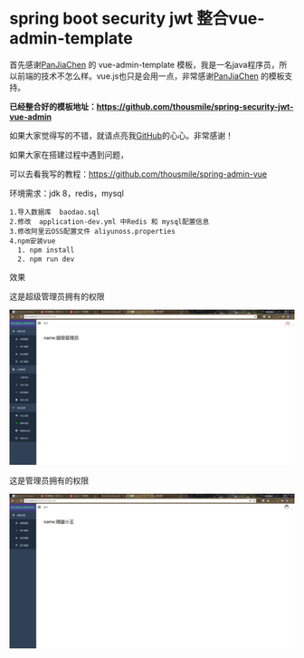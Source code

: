 # spring boot security jwt 整合vue-admin-template

首先感谢[PanJiaChen](https://github.com/PanJiaChen) 的 vue-admin-template 模板，我是一名java程序员，所以前端的技术不怎么样。vue.js也只是会用一点，非常感谢[PanJiaChen](https://github.com/PanJiaChen) 的模板支持。

**已经整合好的模板地址：https://github.com/thousmile/spring-security-jwt-vue-admin**

如果大家觉得写的不错，就请点亮我[GitHub](https://github.com/thousmile/spring-admin-vue)的心心。非常感谢！

如果大家在搭建过程中遇到问题，

可以去看我写的教程：https://github.com/thousmile/spring-admin-vue

环境需求：jdk 8，redis，mysql

```
1.导入数据库  baodao.sql
2.修改  application-dev.yml 中Redis 和 mysql配置信息
3.修改阿里云OSS配置文件 aliyunoss.properties
4.npm安装vue
  1. npm install 
  2. npm run dev
```

效果

这是超级管理员拥有的权限

![这是超级管理员，拥有的权限](./images/root.png)



这是管理员拥有的权限

![](./images/admin.png)